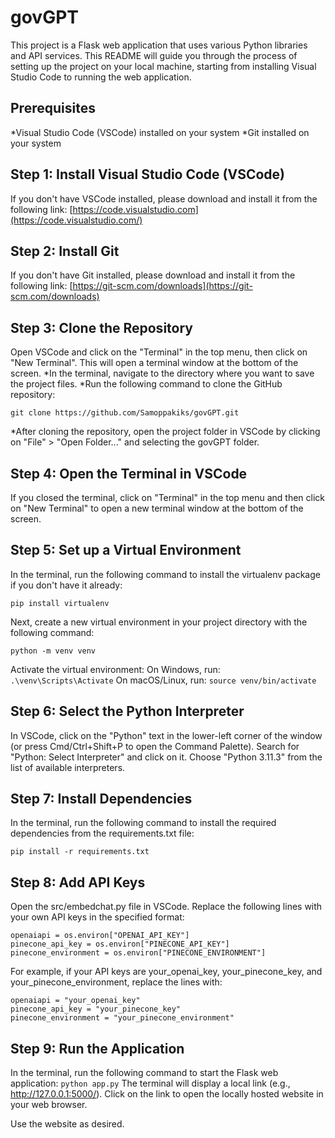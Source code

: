 # govGPT

This project is a Flask web application that uses various Python libraries and API services. This README will guide you through the process of setting up the project on your local machine, starting from installing Visual Studio Code to running the web application.

## Prerequisites

*Visual Studio Code (VSCode) installed on your system
*Git installed on your system

## Step 1: Install Visual Studio Code (VSCode)

If you don't have VSCode installed, please download and install it from the following link: [https://code.visualstudio.com](https://code.visualstudio.com/)

## Step 2: Install Git

If you don't have Git installed, please download and install it from the following link: [https://git-scm.com/downloads](https://git-scm.com/downloads)

## Step 3: Clone the Repository

Open VSCode and click on the "Terminal" in the top menu, then click on "New Terminal". This will open a terminal window at the bottom of the screen.
*In the terminal, navigate to the directory where you want to save the project files.
*Run the following command to clone the GitHub repository:

```git clone https://github.com/Samoppakiks/govGPT.git```

*After cloning the repository, open the project folder in VSCode by clicking on "File" > "Open Folder..." and selecting the govGPT folder.

## Step 4: Open the Terminal in VSCode
If you closed the terminal, click on "Terminal" in the top menu and then click on "New Terminal" to open a new terminal window at the bottom of the screen.

## Step 5: Set up a Virtual Environment
In the terminal, run the following command to install the virtualenv package if you don't have it already:

```pip install virtualenv```

Next, create a new virtual environment in your project directory with the following command:

```python -m venv venv```

Activate the virtual environment:
On Windows, run:
```.\venv\Scripts\Activate```
On macOS/Linux, run:
```source venv/bin/activate```

## Step 6: Select the Python Interpreter
In VSCode, click on the "Python" text in the lower-left corner of the window (or press Cmd/Ctrl+Shift+P to open the Command Palette).
Search for "Python: Select Interpreter" and click on it.
Choose "Python 3.11.3" from the list of available interpreters.

## Step 7: Install Dependencies
In the terminal, run the following command to install the required dependencies from the requirements.txt file:

```pip install -r requirements.txt```

## Step 8: Add API Keys
Open the src/embedchat.py file in VSCode.
Replace the following lines with your own API keys in the specified format:
```
openaiapi = os.environ["OPENAI_API_KEY"]
pinecone_api_key = os.environ["PINECONE_API_KEY"]
pinecone_environment = os.environ["PINECONE_ENVIRONMENT"]
```
For example, if your API keys are your_openai_key, your_pinecone_key, and your_pinecone_environment, replace the lines with:

```
openaiapi = "your_openai_key"
pinecone_api_key = "your_pinecone_key"
pinecone_environment = "your_pinecone_environment"
```

## Step 9: Run the Application
In the terminal, run the following command to start the Flask web application:
```python app.py```
The terminal will display a local link (e.g., http://127.0.0.1:5000/). Click on the link to open the locally hosted website in your web browser.

Use the website as desired.








